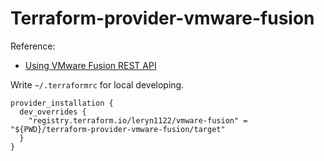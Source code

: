# Terraform-provider-vmware-fusion

Reference:

  - [Using VMware Fusion REST API](https://docs.vmware.com/en/VMware-Fusion/13/com.vmware.fusion.using.doc/GUID-5F89D1FE-A95D-4C3C-894F-0084027CF66F.html)

Write `~/.terraformrc` for local developing.

```hcl
provider_installation {
  dev_overrides {
    "registry.terraform.io/leryn1122/vmware-fusion" = "${PWD}/terraform-provider-vmware-fusion/target"
  }
}
```